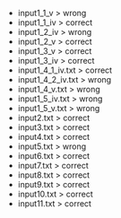 - input1_1_v > wrong
- input1_1_iv > correct
- input1_2_iv > wrong
- input1_2_v > correct
- input1_3_v > correct
- input1_3_iv > correct
- input1_4_1_iv.txt > correct
- input1_4_2_iv.txt > wrong
- input1_4_v.txt > wrong
- input1_5_iv.txt > wrong
- input1_5_v.txt > wrong
- input2.txt > correct
- input3.txt > correct
- input4.txt > correct
- input5.txt > wrong
- input6.txt > correct
- input7.txt > correct
- input8.txt > correct
- input9.txt > correct
- input10.txt > correct
- input11.txt > correct
